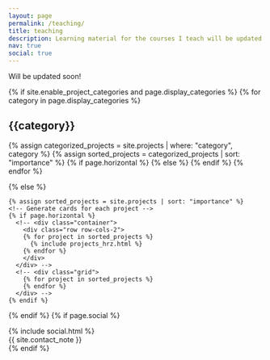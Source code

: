 ```yaml
---
layout: page
permalink: /teaching/
title: teaching
description: Learning material for the courses I teach will be updated here.
nav: true
social: true
---
```


Will be updated soon!

<div class="projects">
  {% if site.enable_project_categories and page.display_categories %}
  <!-- Display categorized projects -->
    {% for category in page.display_categories %}
      <h2 class="category">{{category}}</h2>
      {% assign categorized_projects = site.projects | where: "category", category %}
      {% assign sorted_projects = categorized_projects | sort: "importance" %}
      <!-- Generate cards for each project -->
      {% if page.horizontal %}
        <!-- <div class="container">
          <div class="row row-cols-2">
          {% for project in sorted_projects %}
            {% include projects_horizontal.html %}
          {% endfor %}
          </div>
        </div> -->
      {% else %}
        <!-- <div class="grid">
          {% for project in sorted_projects %}
            {% include projects.html %}
          {% endfor %}
        </div> -->
      {% endif %}
    {% endfor %}

  {% else %}
  <!-- Display projects without categories -->
    {% assign sorted_projects = site.projects | sort: "importance" %}
    <!-- Generate cards for each project -->
    {% if page.horizontal %}
      <!-- <div class="container">
        <div class="row row-cols-2">
        {% for project in sorted_projects %}
          {% include projects_hrz.html %}
        {% endfor %}
        </div>
      </div> -->
      <!-- <div class="grid">
        {% for project in sorted_projects %}
        {% endfor %}
      </div> -->
    {% endif %}

  {% endif %}
  {% if page.social %}
    <div class="social">
      <div class="contact-icons">
        {% include social.html %}
      </div>
      <div class="contact-note">{{ site.contact_note }}</div>
    </div>
    {% endif %}

</div>
